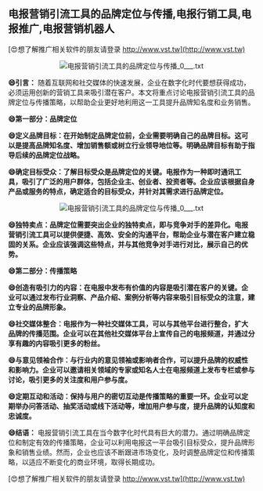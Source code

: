 ## **电报营销引流工具的品牌定位与传播,电报行销工具,电报推广,电报营销机器人**

[😍想了解推广相关软件的朋友请登录 http://www.vst.tw](http://www.vst.tw)

 <center><img src="https://vst.tw/MP4/tuiguang/png/2.png" alt="电报营销引流工具的品牌定位与传播_0___.txt"></center>

**😄引言：**
随着互联网和社交媒体的快速发展，企业在数字化时代要想获得成功，必须运用创新的营销工具来吸引潜在客户。本文将重点讨论电报营销引流工具的品牌定位与传播策略，以帮助企业更好地利用这一工具提升品牌知名度和业务销售。

**😄第一部分：品牌定位**

**😄定义品牌目标：在开始制定品牌定位前，企业需要明确自己的品牌目标。这可以是提高品牌知名度、增加销售额或树立行业领导地位等。明确品牌目标有助于指导后续的品牌定位战略。**

**😄确定目标受众：了解目标受众是品牌定位的关键。电报作为一种即时通讯工具，吸引了广泛的用户群体，包括企业主、创业者、投资者等。企业应该根据自身产品或服务的特点，确定适合的目标受众，并针对其需求进行品牌定位。**

 <center><img src="https://vst.tw/MP4/tuiguang/png/1.png" alt="电报营销引流工具的品牌定位与传播_0___.txt"></center>

**😄独特卖点：品牌定位需要突出企业的独特卖点，即与竞争对手的差异化。电报营销引流工具可以提供便捷、高效、安全的沟通平台，帮助企业与潜在客户建立稳固的关系。企业应该强调这些特点，并与其他竞争对手进行对比，展示自己的优势。**

**😄第二部分：传播策略**

**😄创造有吸引力的内容：在电报中发布有价值的内容是吸引潜在客户的关键。企业可以通过发布行业洞察、产品介绍、案例分析等内容来吸引目标受众的注意，建立专业的品牌形象。**

**😄社交媒体整合：电报作为一种社交媒体工具，可以与其他平台进行整合，扩大品牌的传播范围。企业可以在其他社交媒体平台上宣传自己的电报频道，并通过分享有趣的内容吸引更多的粉丝。**

**😄与意见领袖合作：与行业内的意见领袖或影响者合作，可以提升品牌的权威性和影响力。企业可以邀请相关领域的专家或知名人士在电报频道上发布专栏或参与讨论，吸引更多的关注度和用户参与度。**

**😄定期互动和活动：保持与用户的密切互动是传播策略的重要一环。企业可以定期举办问答活动、抽奖活动或线下活动等，增加用户参与度，提升品牌的认知度和忠诚度。**

**😄结语：**
电报营销引流工具在当今数字化时代具有巨大的潜力。通过明确品牌定位和制定有效的传播策略，企业可以利用电报这一平台吸引目标受众，提升品牌形象和销售业绩。然而，企业也应该不断跟进市场变化，及时调整品牌定位和传播策略，以适应不断变化的商业环境，取得长期成功。

[😍想了解推广相关软件的朋友请登录 http://www.vst.tw](http://www.vst.tw)




